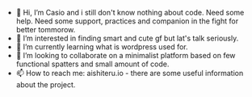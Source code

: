 - 👋 Hi, I’m Casio and i still don't know nothing about code.
Need some help. Need some support, practices and companion in the fight
for better tommorow.
- 👀 I’m interested in finding smart and cute gf but lat's talk seriously.
- 🌱 I’m currently learning what is wordpress used for. 
- 💞️ I’m looking to collaborate on a minimalist platform based on 
few functional spatters and small amount of code.
- 📫 How to reach me: aishiteru.io - there are some useful information 
about the project.

<!---
Aishiteru.io is a continuation of the work of many 
volunteers from all over the Europe and not only.
next step - world is just the beginning.

---!>
